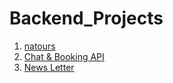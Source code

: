 # Backend_Projects

1. [natours](https://github.com/Mahmoud-Hamza-Git/Backend_Projects/tree/natours)
2. [Chat & Booking API](https://github.com/Mahmoud-Hamza-Git/Backend_Projects/tree/chat)
3. [News Letter](https://github.com/Mahmoud-Hamza-Git/Backend_Projects/tree/newsletter_api)
